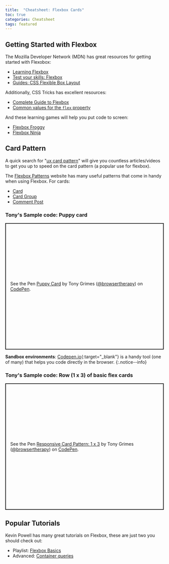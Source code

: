 ```yaml
---
title:  "Cheatsheet: Flexbox Cards"
toc: true
categories: Cheatsheet
tags: featured
---
```

## Getting Started with Flexbox
The Mozilla Developer Network (MDN) has great resources for getting started with Flexobox:
- [Learning Flexbox](https://developer.mozilla.org/en-US/docs/Learn/CSS/CSS_layout/Flexbox)
- [Test your skills: Flexbox](https://developer.mozilla.org/en-US/docs/Learn/CSS/CSS_layout/Flexbox_skills)
- [Guides: CSS Flexible Box Layout](https://developer.mozilla.org/en-US/docs/Web/CSS/CSS_Flexible_Box_Layout)

Additionally, CSS Tricks has excellent resources:
- [Complete Guide to Flexbox](https://css-tricks.com/snippets/css/a-guide-to-flexbox/)
- [Common values for the `flex` property](https://css-tricks.com/almanac/properties/f/flex/)

And these learning games will help you put code to screen:
- [Flexbox Froggy](https://flexboxfroggy.com/)
- [Flexbox Ninja](https://mastery.games/flexboxzombies/)

## Card Pattern
A quick search for "[ux card pattern](https://www.google.com/search?q=ux+card+pattern)" will give you countless articles/videos to get you up to speed on the card pattern (a popular use for flexbox).

The [Flexbox Patterns](https://www.flexboxpatterns.com) website has many useful patterns that come in handy when using Flexbox. For cards:
- [Card](https://www.flexboxpatterns.com/card)
- [Card Group](https://www.flexboxpatterns.com/card-group)
- [Comment Post](https://www.flexboxpatterns.com/post)

### Tony's Sample code: Puppy card
<p class="codepen" data-height="400" data-theme-id="dark" data-default-tab="result" data-user="browsertherapy" data-slug-hash="mdPWXZb" style="height: 400px; box-sizing: border-box; display: flex; align-items: center; justify-content: center; border: 2px solid; margin: 1em 0; padding: 1em;" data-pen-title="Puppy Card">
  <span>See the Pen <a href="https://codepen.io/browsertherapy/pen/mdPWXZb">
  Puppy Card</a> by Tony Grimes (<a href="https://codepen.io/browsertherapy">@browsertherapy</a>)
  on <a href="https://codepen.io">CodePen</a>.</span>
</p>
<script async src="https://static.codepen.io/assets/embed/ei.js"></script>

**Sandbox environments**: [Codepen.io](https://www.codepen.io){:target="_blank"} is a handy tool (one of many) that helps you code directly in the browser.
{:.notice--info}

### Tony's Sample code: Row (1 x 3) of basic flex cards
<p class="codepen" data-height="400" data-theme-id="dark" data-default-tab="result" data-user="browsertherapy" data-slug-hash="vYGxRNB" style="height: 400px; box-sizing: border-box; display: flex; align-items: center; justify-content: center; border: 2px solid; margin: 1em 0; padding: 1em;" data-pen-title="Responsive Card Pattern: 1 x 3">
  <span>See the Pen <a href="https://codepen.io/browsertherapy/pen/vYGxRNB">
  Responsive Card Pattern: 1 x 3</a> by Tony Grimes (<a href="https://codepen.io/browsertherapy">@browsertherapy</a>)
  on <a href="https://codepen.io">CodePen</a>.</span>
</p>
<script async src="https://static.codepen.io/assets/embed/ei.js"></script>

## Popular Tutorials
Kevin Powell has many great tutorials on Flexbox, these are just two you should check out:
- Playlist: [Flexbox Basics](https://www.youtube.com/watch?v=hwbqquXww-U&list=PL4-IK0AVhVjMSb9c06AjRlTpvxL3otpUd)
- Advanced: [Container queries](https://www.youtube.com/watch?v=fuiEYR6Hoe0)
